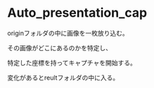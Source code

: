 # Auto_presentation_cap

originフォルダの中に画像を一枚放り込む。


その画像がどこにあるのかを特定し、


特定した座標を持ってキャプチャを開始する。


変化があるとreultフォルダの中に入る。

